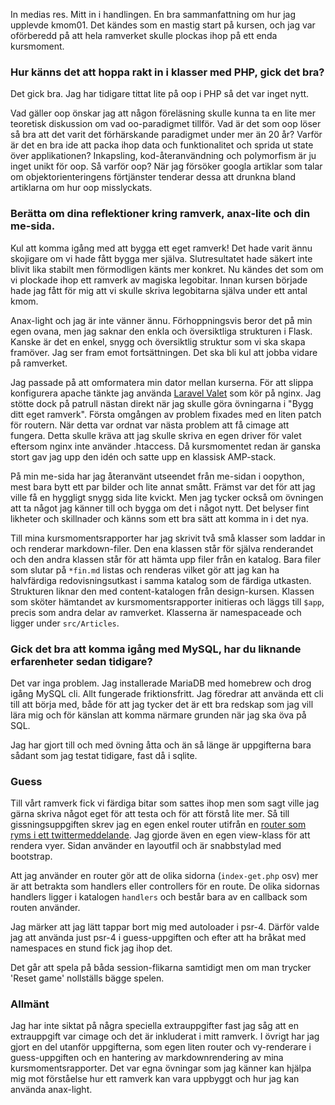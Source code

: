 In medias res. Mitt in i handlingen. En bra sammanfattning om hur jag upplevde kmom01. Det kändes som en mastig start på kursen, och jag var oförberedd på att hela ramverket skulle plockas ihop på ett enda kursmoment.

### Hur känns det att hoppa rakt in i klasser med PHP, gick det bra?
Det gick bra. Jag har tidigare tittat lite på oop i PHP så det var inget nytt.

Vad gäller oop önskar jag att någon föreläsning skulle kunna ta en lite mer teoretisk diskussion om vad oo-paradigmet tillför. Vad är det som oop löser så bra att det varit det förhärskande paradigmet under mer än 20 år? 
Varför är det en bra ide att packa ihop data och funktionalitet och sprida ut state över applikationen? Inkapsling, kod-återanvändning och polymorfism är ju inget unikt för oop. Så varför oop? När jag försöker googla artiklar som talar om objektorienteringens förtjänster tenderar dessa att drunkna bland artiklarna om hur oop misslyckats.

### Berätta om dina reflektioner kring ramverk, anax-lite och din me-sida.
Kul att komma igång med att bygga ett eget ramverk! Det hade varit ännu skojigare om vi hade fått bygga mer själva. Slutresultatet hade säkert inte blivit lika stabilt men förmodligen känts mer konkret. Nu kändes det som om vi plockade ihop ett ramverk av magiska legobitar. Innan kursen började hade jag fått för mig att vi skulle skriva legobitarna själva under ett antal kmom.

Anax-light och jag är inte vänner ännu. Förhoppningsvis beror det på min egen ovana, men jag saknar den enkla och översiktliga strukturen i Flask. Kanske är det en enkel, snygg och översiktlig struktur som vi ska skapa framöver. Jag ser  fram emot fortsättningen. Det ska bli kul att jobba vidare på ramverket.

Jag passade på att omformatera min dator mellan kurserna. För att slippa konfigurera apache tänkte jag använda [Laravel Valet](https://laravel.com/docs/5.4/valet) som kör på nginx. Jag stötte dock på patrull nästan direkt när jag skulle göra övningarna i "Bygg ditt eget ramverk". Första omgången av problem fixades med en liten patch för routern. När detta var ordnat var nästa problem att få cimage att fungera. Detta skulle kräva att jag skulle skriva en egen driver för valet eftersom nginx inte använder .htaccess. Då kursmomentet redan är ganska stort gav jag upp den idén och satte upp en klassisk AMP-stack.

På min me-sida har jag återanvänt utseendet från me-sidan i oopython, mest bara bytt ett par bilder och lite annat smått. Främst var det för att jag ville få en hyggligt snygg sida lite kvickt. Men jag tycker också om övningen att ta något jag känner till och bygga om det i något nytt. Det belyser fint likheter och skillnader och känns som ett bra sätt att komma in i det nya.

Till mina kursmomentsrapporter har jag skrivit två små klasser som laddar in och renderar markdown-filer. Den ena klassen står för själva renderandet och den andra klassen står för att hämta upp filer från en katalog. Bara filer som slutar på `*fin.md` listas och renderas vilket gör att jag kan ha halvfärdiga redovisningsutkast i samma katalog som de färdiga utkasten. Strukturen liknar den med content-katalogen från design-kursen. Klassen som sköter hämtandet av kursmomentsrapporter initieras och läggs till `$app`, precis som andra delar av ramverket. Klasserna är namespaceade och ligger under `src/Articles`.

### Gick det bra att komma igång med MySQL, har du liknande erfarenheter sedan tidigare?
Det var inga problem. Jag installerade MariaDB med homebrew och drog igång MySQL cli. Allt fungerade friktionsfritt. Jag föredrar att använda ett cli till att börja med, både för att jag tycker det är ett bra redskap som jag vill lära mig och för känslan att komma närmare grunden när jag ska öva på SQL.

Jag har gjort till och med övning åtta och än så länge är uppgifterna bara sådant som jag testat tidigare, fast då i sqlite.

### Guess
Till vårt ramverk fick vi färdiga bitar som sattes ihop men som sagt ville jag gärna skriva något eget för att testa och för att förstå lite mer. Så till gissningsuppgiften skrev jag en egen enkel router utifrån en [router som ryms i ett twittermeddelande](http://usman.it/php-router-140-characters/). Jag gjorde även en egen view-klass för att rendera vyer. Sidan använder en layoutfil och är snabbstylad med bootstrap.

Att jag använder en router gör att de olika sidorna (`index-get.php` osv) mer är att betrakta som handlers eller controllers för en route. De olika sidornas handlers ligger i katalogen `handlers` och består bara av en callback som routen använder.

Jag märker att jag lätt tappar bort mig med autoloader i psr-4. Därför valde jag att använda just psr-4 i guess-uppgiften och efter att ha bråkat med namespaces en stund fick jag ihop det.

Det går att spela på båda session-flikarna samtidigt men om man trycker 'Reset game' nollställs bägge spelen.

### Allmänt
Jag har inte siktat på några speciella extrauppgifter fast jag såg att en extrauppgift var cimage och det är inkluderat i mitt ramverk. I övrigt har jag gjort en del utanför uppgifterna, som egen liten router och vy-renderare i guess-uppgiften och en hantering av markdownrendering av mina kursmomentsrapporter. Det var egna övningar som jag känner kan hjälpa mig mot förståelse hur ett ramverk kan vara uppbyggt och hur jag kan använda anax-light.

